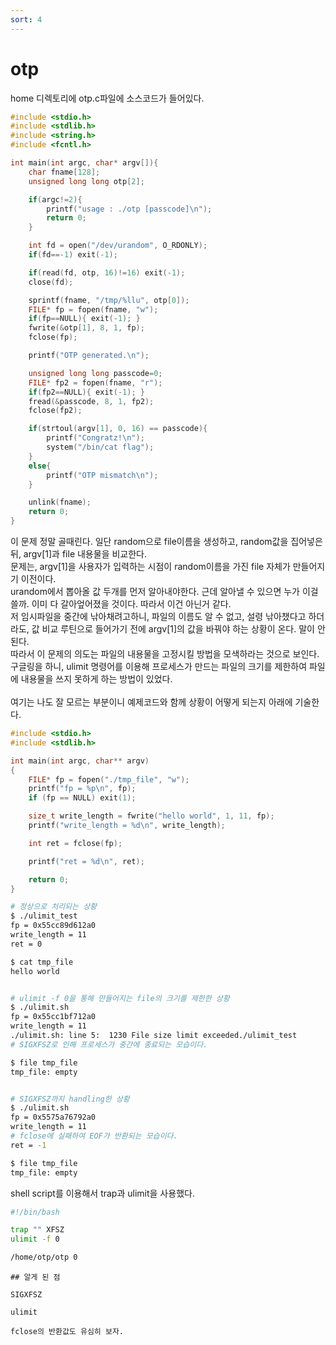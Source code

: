 ```yaml
---
sort: 4
---
```


# otp

home 디렉토리에 otp.c파일에 소스코드가 들어있다.

```c
#include <stdio.h>
#include <stdlib.h>
#include <string.h>
#include <fcntl.h>

int main(int argc, char* argv[]){
    char fname[128];
    unsigned long long otp[2];

    if(argc!=2){
        printf("usage : ./otp [passcode]\n");
        return 0;
    }

    int fd = open("/dev/urandom", O_RDONLY);
    if(fd==-1) exit(-1);

    if(read(fd, otp, 16)!=16) exit(-1);
    close(fd);

    sprintf(fname, "/tmp/%llu", otp[0]);
    FILE* fp = fopen(fname, "w");
    if(fp==NULL){ exit(-1); }
    fwrite(&otp[1], 8, 1, fp);
    fclose(fp);

    printf("OTP generated.\n");

    unsigned long long passcode=0;
    FILE* fp2 = fopen(fname, "r");
    if(fp2==NULL){ exit(-1); }
    fread(&passcode, 8, 1, fp2);
    fclose(fp2);

    if(strtoul(argv[1], 0, 16) == passcode){
        printf("Congratz!\n");
        system("/bin/cat flag");
    }
    else{
        printf("OTP mismatch\n");
    }

    unlink(fname);
    return 0;
}
```

이 문제 정말 골때린다. 일단 random으로 file이름을 생성하고, random값을 집어넣은 뒤, argv[1]과 file 내용물을 비교한다.<br>
문제는, argv[1]을 사용자가 입력하는 시점이 random이름을 가진 file 자체가 만들어지기 이전이다.<br>
urandom에서 뽑아올 값 두개를 먼저 알아내야한다. 근데 알아낼 수 있으면 누가 이걸 쓸까. 이미 다 갈아엎어졌을 것이다. 따라서 이건 아닌거 같다.<br>
저 임시파일을 중간에 낚아채려고하니, 파일의 이름도 알 수 없고, 설령 낚아챘다고 하더라도, 값 비교 루틴으로 들어가기 전에 argv[1]의 값을 바꿔야 하는 상황이 온다. 말이 안된다.<br>
따라서 이 문제의 의도는 파일의 내용물을 고정시킬 방법을 모색하라는 것으로 보인다.<br>
구글링을 하니, ulimit 명령어를 이용해 프로세스가 만드는 파일의 크기를 제한하여 파일에 내용물을 쓰지 못하게 하는 방법이 있었다.<br><br>
여기는 나도 잘 모르는 부분이니 예제코드와 함께 상황이 어떻게 되는지 아래에 기술한다.

```c
#include <stdio.h>
#include <stdlib.h>

int main(int argc, char** argv)
{
    FILE* fp = fopen("./tmp_file", "w");
    printf("fp = %p\n", fp);
    if (fp == NULL) exit(1);

    size_t write_length = fwrite("hello world", 1, 11, fp);
    printf("write_length = %d\n", write_length);

    int ret = fclose(fp);

    printf("ret = %d\n", ret);

    return 0;
}
```

```bash
# 정상으로 처리되는 상황
$ ./ulimit_test
fp = 0x55cc89d612a0
write_length = 11
ret = 0

$ cat tmp_file
hello world


# ulimit -f 0을 통해 만들어지는 file의 크기를 제한한 상황
$ ./ulimit.sh
fp = 0x55cc1bf712a0
write_length = 11
./ulimit.sh: line 5:  1230 File size limit exceeded./ulimit_test
# SIGXFSZ로 인해 프로세스가 중간에 종료되는 모습이다.

$ file tmp_file
tmp_file: empty


# SIGXFSZ까지 handling한 상황
$ ./ulimit.sh
fp = 0x5575a76792a0
write_length = 11
# fclose에 실패하여 EOF가 반환되는 모습이다.
ret = -1

$ file tmp_file
tmp_file: empty
```

shell script를 이용해서 trap과 ulimit을 사용했다.

```bash
#!/bin/bash

trap "" XFSZ
ulimit -f 0

/home/otp/otp 0
```

```tip
## 알게 된 점

SIGXFSZ

ulimit

fclose의 반환값도 유심히 보자.
```